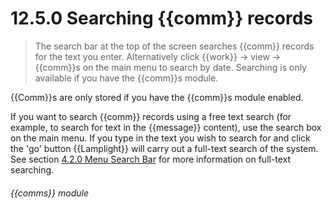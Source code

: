# 12.5.0    Searching {{comm}} records

> The search bar at the top of the screen searches {{comm}} records for the text you enter. Alternatively click {{work}} -> view -> {{comm}}s on the main menu to search by date. Searching is only available if you have the {{comm}}s module. 

{{Comm}}s are only stored if you have the {{comm}}s module enabled.

If you want to search {{comm}} records using a free text search (for example, to search for text in the {{message}} content), use the search box on the main menu. If you type in the text you wish to search for and click the 'go' button {{Lamplight}} will carry out a full-text search of the system. See section [4.2.0  Menu Search Bar](/help/index/v/{{version}}/p/4.2.0) for more information on full-text searching. 

###### {{comms}} module

